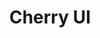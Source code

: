 ---
title: Cherry UI

hero:
  title: Cherry UI
  description: 🏆 一款基于 Dumi，由 React + TypeScript 开发的组件库 。
  actions:
    - text: 开始使用
      link: /guide
    - text: 去GitHub
      link: https://github.com/Zyzzzaaa/cherry-ui
features:
  - title: 开箱即用
    emoji: 📦
    description: 使用方式简单，项目长期维护，在开发中不断探索更好的实践
  - title: React 进阶必备
    emoji: 🚀
    description: 使用 React Hook 打造的组件库，React 进阶学习的必经之路
  - title: TypeScript
    emoji: 📝
    description: 代码全部使用 TypeScript 开发，提供完整的组件和 API 类型定义
footer: Open-source MIT Licensed | Copyright © 2020<br />Powered by [dumi](https://d.umijs.org)
---